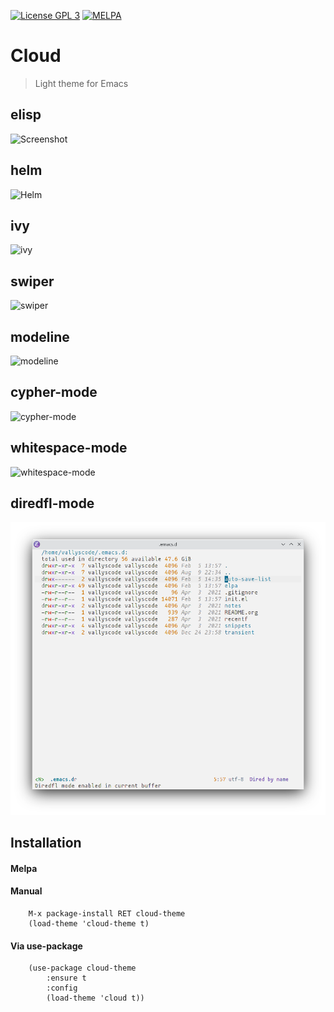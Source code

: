 [![License GPL 3][badge-license]](https://github.com/vallyscode/cloud-theme/blob/master/LICENSE)
[![MELPA](https://melpa.org/packages/cloud-theme-badge.svg)](https://melpa.org/#/cloud-theme)

# Cloud

> Light theme for Emacs

## elisp

![Screenshot](images/elisp.png)

## helm

![Helm](images/helm.png)

## ivy

![ivy](images/ivy.png)

## swiper

![swiper](images/swiper.png)

## modeline

![modeline](images/modeline.png)

## cypher-mode

![cypher-mode](images/cypher-mode.png)

## whitespace-mode

![whitespace-mode](images/whitespace-mode.png)

## diredfl-mode

![diredfl-mode](images/diredfl-mode.png)

## Installation

#### Melpa

#### Manual

```
    M-x package-install RET cloud-theme
    (load-theme 'cloud-theme t)
```

#### Via use-package

```
    (use-package cloud-theme
        :ensure t
        :config
        (load-theme 'cloud t))
```

[badge-license]: https://img.shields.io/badge/license-GPL_3-green.svg
